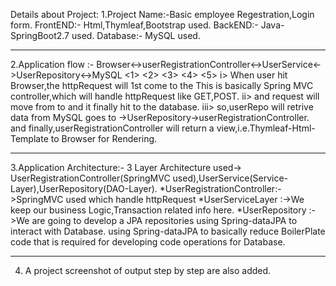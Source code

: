 Details about Project:
1.Project Name:-Basic employee Regestration,Login form. 
 FrontEND:- Html,Thymleaf,Bootstrap used.
 BackEND:- Java-SpringBoot2.7 used.
 Database:- MySQL used.
****************************************************************************************************
2.Application flow :-
     Browser<->userRegistrationController<->UserService<->UserRepository<->MySQL
       <1>            <2>                       <3>              <4>          <5>
i> When user hit Browser,the httpRequest will 1st come to the <UserRegistrationController> 
   This is basically Spring MVC controller,which will handle httpRequest like GET,POST.
ii> and request will move from <UserService> to <UserRepository>and it finally hit to the database.
iii> so,userRepo will retrive data from MySQL goes to ->UserRepository->userRegistrationController.
    and finally,userRegistrationController will return a view,i.e.Thymleaf-Html-Template to Browser 
    for Rendering.
******************************************************************************************************   
3.Application Architecture:-
  3 Layer Architecture used-> UserRegistrationController(SpringMVC used),UserService(Service-Layer),UserRepository(DAO-Layer). 
  *UserRegistrationController:->SpringMVC used which handle httpRequest
  *UserServiceLayer          :->We keep our business Logic,Transaction related info here.
  *UserRepository            :->We are going to develop a JPA repositories using Spring-dataJPA to interact with Database. 
                                using Spring-dataJPA to basically reduce BoilerPlate code that is required for
                                developing code operations for Database.
******************************************************************************************************* 
 4. A project screenshot of output step by step are also added.
  
